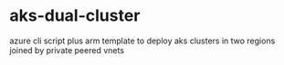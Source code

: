 # aks-dual-cluster
azure cli script plus arm template to deploy aks clusters in two regions joined by private peered vnets
